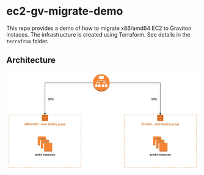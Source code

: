 # ec2-gv-migrate-demo


This repo provides a demo of how to migrate x86/amd64 EC2 to Graviton instaces. The infrastructure is created using Terraform. See details in the `terrafrom` folder.


## Architecture

![Architecture](./gv-migrate-arch.jpg)